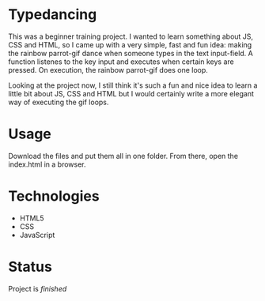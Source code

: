 # Typedancing
This was a beginner training project. I wanted to learn something about JS, CSS and HTML, so I came up with a very simple, fast and fun idea: making the rainbow parrot-gif dance when someone types in the text input-field. A function listenes to the key input and executes when certain keys are pressed. On execution, the rainbow parrot-gif does one loop.

Looking at the project now, I still think it's such a fun and nice idea to learn a little bit about JS, CSS and HTML but I would certainly write a more elegant way of executing the gif loops.

# Usage
Download the files and put them all in one folder. From there, open the index.html in a browser.

# Technologies
- HTML5
- CSS
- JavaScript

# Status
Project is *finished*
